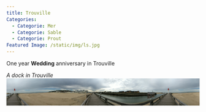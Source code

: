 ```yaml
---
title: Trouville
Categories:
  - Categorie: Mer
  - Categorie: Sable
  - Categorie: Prout
Featured Image: /static/img/ls.jpg
---
```

One year **Wedding** anniversary in Trouville

*A dock in Trouville*
![Trouville dock](/static/img/IMG_20160912_132324.jpg)
